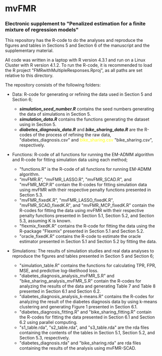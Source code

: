 # mvFMR

### Electronic supplement to "Penalized estimation for a finite mixture of regression models"


This repository has the R-code to do the analyses and reproduce the figures and tables in Sections 5 and Section 6 of the manuscript and the supplementary material.

All code was written in a laptop with R version 4.3.1 and run on a Linux Cluster with R version 4.1.2.
To run the R-code, it is recommended to load the R project "FMRwithMultipleResponses.Rproj", as all paths are set relative to this directory.

The repository consists of the following folders:

* Data: R-code for generating or refining the data used in Section 5 and Section 6;
  * ***simulation_seed_number.R*** contains the seed numbers generating the data of simulations in Section 5.
  * ***simulation_data.R*** contains the functions generating the dataset using in Section 5.
  * ***diabetes_diagnosis_data.R*** and ***bike_sharing_data.R*** are the R-codes of the process of refining the raw data, "diabetes_diagnosis.csv" and <span style="color:yellow">bike_sharing.csv</span> "bike_sharing.csv", respectively.
 
* Functions: R-code of all functions for running the EM-ADMM algorithm and R-code for fitting simulation data using each method;
  * "functions.R" is the R-code of all functions for running EM-ADMM algorithm.
  * “mvFMR.R”, "mvFMR_LASSO.R", "mvFMR_SCAD.R", and "mvFMR_MCP.R" contain the R-codes for fitting simulation data using mvFMR with their respective penalty functions presented in Section 5.3.
  * "mvFMR_fixedK.R", "mvFMR_LASSO_fixedK.R", "mvFMR_SCAD_fixedK.R", and "mvFMR_MCP_fixedK.R" contain the R-codes for fitting the data using mvFMR with their respective penalty functions presented in Section 5.1, Section 5.2, and Section 5.3, assuming K is known.
  * "flexmix_fixedK.R" contains the R-code for fitting the data using the R-package "Flexmix" presented in Section 5.1 and Section 5.2.
  * "oracle_fixedK.R" contains the R-code to estimate the oracle estimator presented in Section 5.1 and Section 5.2 by fitting the data.

* Simulations: The results of simulation studies and real data analyses to reproduce the figures and tables presented in Section 5 and Section 6;
  * "simulation_table.R" contains the functions for calculating TPR, FPR, MSE, and predictive log-likelihood loss.
  * "diabetes_diagnosis_analysis_mvFMR_S.R" and "bike_sharing_analysis_mvFMR_S.R" contain the R-codes for analyzing the results of the data and generating Table 7 and Table 8 presented in Section 6.1 and Section 6.2.
  * "diabetes_diagnosis_analysis_k-means.R" contains the R-codes for analyzing the result of the diabetes diagnosis data by using k-means clustering and generating Figure 1 presented in Section 6.1.
  * "diabetes_diagnosis_fitting.R" and "bike_sharing_fitting.R" contain the R-codes for fitting the data presented in Section 6.1 and Section 6.2 using parallel computing.
  * "s1_table.rda", "s2_table.rda", and "s3_table.rda" are the rda files containing the contents of the tables in Section 5.1, Section 5.2, and Section 5.3, respectively.
  * "diabetes_diagnosis.rda" and "bike_sharing.rda" are rda files containing the results of the analysis using mvFMR-SCAD.

    
